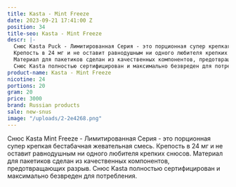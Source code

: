 ```yaml
---
title: Kasta - Mint Freeze
date: 2023-09-21 17:41:00 Z
position: 34
title-seo: Kasta - Mint Freeze
descr: |-
  Снюс Kasta Puck - Лимитированная Серия - это порционная супер крепкая бестабачная жевательная смесь.
  Крепость в 24 мг и не оставит равнодушным ни одного любителя крепких снюсов.
  Материал для пакетиков сделан из качественных компонентов, предотвращающих разрыв.
  Снюс Kasta полностью сертифицирован и максимально безвреден для потребления.
product-name: Kasta - Mint Freeze
nicotine: 24
portions: 20
gram: 20
price: 3000
brand: Russian products
sale: new-snus
image: "/uploads/2-2e4268.png"
---
```


Снюс Kasta Mint Freeze - Лимитированная Серия - это порционная супер крепкая бестабачная жевательная смесь.
Крепость в 24 мг и не оставит равнодушным ни одного любителя крепких снюсов.
Материал для пакетиков сделан из качественных компонентов, предотвращающих разрыв.
Снюс Kasta полностью сертифицирован и максимально безвреден для потребления.